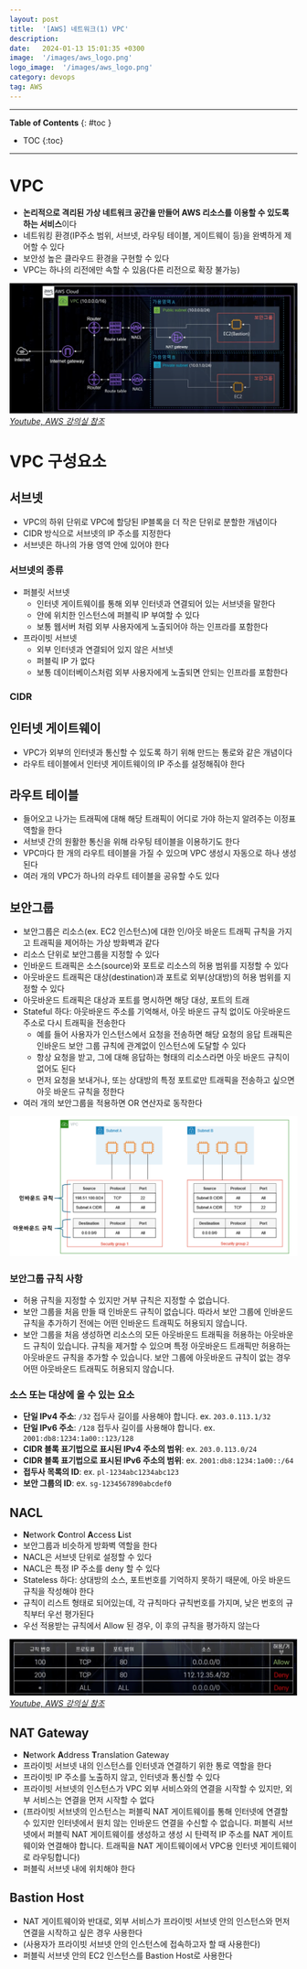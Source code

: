 ```yaml
---
layout: post
title:  '[AWS] 네트워크(1) VPC'
description: 
date:   2024-01-13 15:01:35 +0300
image:  '/images/aws_logo.png'
logo_image:  '/images/aws_logo.png'
category: devops
tag: AWS
---
```

---

**Table of Contents**
{: #toc }
*  TOC
{:toc}

---

# VPC

- **논리적으로 격리된 가상 네트워크 공간을 만들어 AWS 리소스를 이용할 수 있도록 하는 서비스**이다
- 네트워킹 환경(IP주소 범위, 서브넷, 라우팅 테이블, 게이트웨이 등)을 완벽하게 제어할 수 있다
- 보안성 높은 클라우드 환경을 구현할 수 있다
- VPC는 하나의 리전에만 속할 수 있음(다른 리전으로 확장 불가능)

![](/images/aws_vpc_1.png)
*[Youtube, AWS 강의실 참조](https://www.youtube.com/watch?v=WY2xoIClOFA&list=PLfth0bK2MgIan-SzGpHIbfnCnjj583K2m&index=17)*

# VPC 구성요소

## 서브넷

- VPC의 하위 단위로 VPC에 할당된 IP블록을 더 작은 단위로 분할한 개념이다
- CIDR 방식으로 서브넷의 IP 주소를 지정한다
- 서브넷은 하나의 가용 영역 안에 있어야 한다

### 서브넷의 종류

- 퍼블릿 서브넷
  - 인터넷 게이트웨이를 통해 외부 인터넷과 연결되어 있는 서브넷을 말한다
  - 안에 위치한 인스턴스에 퍼블릭 IP 부여할 수 있다
  - 보통 웹서버 처럼 외부 사용자에게 노출되어야 하는 인프라를 포함한다
- 프라이빗 서브넷
  - 외부 인터넷과 연결되어 있지 않은 서브넷
  - 퍼블릭 IP 가 없다
  - 보통 데이터베이스처럼 외부 사용자에게 노출되면 안되는 인프라를 포함한다

### CIDR








## 인터넷 게이트웨이

- VPC가 외부의 인터넷과 통신할 수 있도록 하기 위해 만드는 통로와 같은 개념이다
- 라우트 테이블에서 인터넷 게이트웨이의 IP 주소를 설정해줘야 한다

## 라우트 테이블

- 들어오고 나가는 트래픽에 대해 해당 트래픽이 어디로 가야 하는지 알려주는 이정표 역할을 한다
- 서브넷 간의 원활한 통신을 위해 라우팅 테이블을 이용하기도 한다
- VPC마다 한 개의 라우트 테이블을 가질 수 있으며 VPC 생성시 자동으로 하나 생성된다
- 여러 개의 VPC가 하나의 라우트 테이블을 공유할 수도 있다

## 보안그룹

- 보안그룹은 리소스(ex. EC2 인스턴스)에 대한 인/아웃 바운드 트래픽 규칙을 가지고 트래픽을 제어하는 가상 방화벽과 같다
- 리소스 단위로 보안그룹을 지정할 수 있다
- 인바운드 트래픽은 소스(source)와 포트로 리소스의 허용 범위를 지정할 수 있다
- 아웃바운드 트래픽은 대상(destination)과 포트로 외부(상대방)의 허용 범위를 지정할 수 있다
- 아웃바운드 트래픽은 대상과 포트를 명시하면 해당 대상, 포트의 트래
- Stateful 하다: 아웃바운드 주소를 기억해서, 아웃 바운드 규칙 없이도 아웃바운드 주소로 다시 트래픽을 전송한다
  - 예를 들어 사용자가 인스턴스에서 요청을 전송하면 해당 요청의 응답 트래픽은 인바운드 보안 그룹 규칙에 관계없이 인스턴스에 도달할 수 있다
  - 항상 요청을 받고, 그에 대해 응답하는 형태의 리소스라면 아웃 바운드 규칙이 없어도 된다
  - 먼저 요청을 보내거나, 또는 상대방의 특정 포트로만 트래픽을 전송하고 싶으면 아웃 바운드 규칙을 정한다
- 여러 개의 보안그룹을 적용하면 OR 연산자로 동작한다

![](/images/aws_vpc_3.png)

### 보안그룹 규칙 사항

- 허용 규칙을 지정할 수 있지만 거부 규칙은 지정할 수 없습니다.
- 보안 그룹을 처음 만들 때 인바운드 규칙이 없습니다. 따라서 보안 그룹에 인바운드 규칙을 추가하기 전에는 어떤 인바운드 트래픽도 허용되지 않습니다.
- 보안 그룹을 처음 생성하면 리소스의 모든 아웃바운드 트래픽을 허용하는 아웃바운드 규칙이 있습니다. 규칙을 제거할 수 있으며 특정 아웃바운드 트래픽만 허용하는 아웃바운드 규칙을 추가할 수 있습니다. 보안 그룹에 아웃바운드 규칙이 없는 경우 어떤 아웃바운드 트래픽도 허용되지 않습니다.

### 소스 또는 대상에 올 수 있는 요소

- **단일 IPv4 주소**: `/32` 접두사 길이를 사용해야 합니다. ex. `203.0.113.1/32`
- **단일 IPv6 주소**: `/128` 접두사 길이를 사용해야 합니다. ex. `2001:db8:1234:1a00::123/128`
- **CIDR 블록 표기법으로 표시된 IPv4 주소의 범위**: ex. `203.0.113.0/24`
- **CIDR 블록 표기법으로 표시된 IPv6 주소의 범위**: ex. `2001:db8:1234:1a00::/64`
- **접두사 목록의 ID**: ex. `pl-1234abc1234abc123`
- **보안 그룹의 ID**: ex. `sg-1234567890abcdef0`

## NACL

- **N**etwork **C**ontrol **A**ccess **L**ist
- 보안그룹과 비슷하게 방화벽 역할을 한다
- NACL은 서브넷 단위로 설정할 수 있다
- NACL은 특정 IP 주소를 deny 할 수 있다
- Stateless 하다: 상대방의 소스, 포트번호를 기억하지 못하기 때문에, 아웃 바운드 규칙을 작성해야 한다
- 규칙이 리스트 형태로 되어있는데, 각 규칙마다 규칙번호를 가지며, 낮은 번호의 규칙부터 우선 평가된다
- 우선 적용받는 규칙에서 Allow 된 경우, 이 후의 규칙을 평가하지 않는다

![](/images/aws_vpc_2.png)
*[Youtube, AWS 강의실 참조](https://www.youtube.com/watch?v=IJgAIbxxJCE&list=PLfth0bK2MgIan-SzGpHIbfnCnjj583K2m&index=18)*


## NAT Gateway

- **N**etwork **A**ddress **T**ranslation Gateway
- 프라이빗 서브넷 내의 인스턴스를 인터넷과 연결하기 위한 통로 역할을 한다
- 프라이빗 IP 주소를 노출하지 않고, 인터넷과 통신할 수 있다
- 프라이빗 서브넷의 인스턴스가 VPC 외부 서비스와의 연결을 시작할 수 있지만, 외부 서비스는 연결을 먼저 시작할 수 없다
- (프라이빗 서브넷의 인스턴스는 퍼블릭 NAT 게이트웨이를 통해 인터넷에 연결할 수 있지만 인터넷에서 원치 않는 인바운드 연결을 수신할 수 없습니다. 퍼블릭 서브넷에서 퍼블릭 NAT 게이트웨이를 생성하고 생성 시 탄력적 IP 주소를 NAT 게이트웨이와 연결해야 합니다. 트래픽을 NAT 게이트웨이에서 VPC용 인터넷 게이트웨이로 라우팅합니다)
- 퍼블릭 서브넷 내에 위치해야 한다

## Bastion Host

- NAT 게이트웨이와 반대로, 외부 서비스가 프라이빗 서브넷 안의 인스턴스와 먼저 연결을 시작하고 싶은 경우 사용한다
- (사용자가 프라이빗 서브넷 안의 인스턴스에 접속하고자 할 때 사용한다)
- 퍼블릭 서브넷 안의 EC2 인스턴스를 Bastion Host로 사용한다
